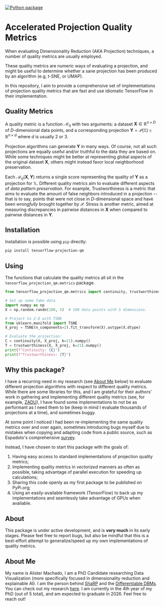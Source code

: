 [![Python package](https://github.com/amreis/tf-projection-qm/actions/workflows/python-package.yml/badge.svg)](https://github.com/amreis/tf-projection-qm/actions/workflows/python-package.yml)
# Accelerated Projection Quality Metrics

When evaluating Dimensionality Reduction (AKA Projection) techniques, a number of quality metrics
are usually employed.

These quality metrics are numeric ways of evaluating a projection, and might be useful to determine
whether a sane projection has been produced by an algorithm (e.g, t-SNE, or UMAP).

In this repository, I aim to provide a comprehensive set of implementations of projection
quality metrics that are fast and use idiomatic TensorFlow in their implementation.

## Quality Metrics

A quality metric is a function $\mathcal{M}_\eta$ with two arguments: a dataset $\mathbf{X} \in \mathbb{R}^{n\times D}$ of $D$-dimensional data points, and a corresponding projection $\mathbf{Y} = \mathcal{P}(\mathbb{X}) \in \mathbb{R}^{n\times d}$ where $d$ is usually 2 or 3.

Projection algorithms can generate $\mathbf{Y}$ in many ways. Of course, not all such projections are equally useful and/or truthful to the data they are based on. While some techniques might be better at representing global aspects of the original dataset $\mathbf{X}$, others might instead favor local neighborhood preservation.

Each $\mathcal{M}_\eta(\mathbf{X}, \mathbf{Y})$ returns a single score representing the quality of $\mathbf{Y}$ as a projection for $\mathbb{X}$. Different quality metrics aim to evaluate different aspects of _data pattern preservation_. For example, Trustworthiness is a metric that aims to evaluate the amount of false neighbors introduced in a projection -- that is to say, points that were not close in $D$-dimensional space and have been _wrongfully_ brought together by $\mathcal{P}$. Stress is another metric, aimed at measuring discrepancies in pairwise distances in $\mathbf{X}$ when compared to pairwise distances in $\mathbf{Y}$.

## Installation

Installation is possible using `pip` directly:

```bash
pip install tensorflow-projection-qm
```

## Using

The functions that calculate the quality metrics all sit in the `tensorflow_projection_qm.metrics` package.

```python
from tensorflow_projection_qm.metrics import continuity, trustworthiness

# Set up some fake data
import numpy as np
X = np.random.randn(100, 5)  # 100 data points with 5 dimensions.

# Project to 2-D with TSNE
from sklearn.manifold import TSNE
X_proj = TSNE(n_components=2).fit_transform(X).astype(X.dtype)

# Evaluate the projection:
C = continuity(X, X_proj, k=21).numpy()
T = trustworthiness(X, X_proj, k=21).numpy()
print(f"Continuity: {C}")
print(f"Trustworthiness: {T}")
```

## Why this package?

I have a recurring need in my research (see [About Me](#about-me) below) to evaluate different projection algorithms with respect to different quality metrics. While there are some libraries for this, and I am grateful for their authors' work in gathering and implementing different quality metrics (see, for example, [ZADU](https://github.com/hj-n/zadu)), I have found some implementations to not be as performant as I need them to be (keep in mind I evaluate thousands of projections at a time), and sometimes buggy.

At some point I noticed I had been re-implementing the same quality metrics over and over again, sometimes introducing bugs myself due to mistakes when copying and adapting code from a public source, such as Espadoto's comprehensive [survey](https://github.com/mespadoto/dlmp).

Instead, I have chosen to start this package with the goals of:

1. Having easy access to standard implementations of projection quality metrics;
2. Implementing quality metrics in _vectorized_ manners as often as possible, taking advantage of parallel execution for speeding up calculations;
3. Sharing this code openly as my first package to be published on PyPi.org;
4. Using an easily-available framework (TensorFlow) to back up my implementations and seamlessly take advantage of GPUs when available.

## About

This package is under active development, and is **very much** in its early stages. Please feel free to report bugs, but also be mindful that this is a best-effort attempt to generalize/speed up my own implementations of quality metrics.

## About Me

My name is Alister Machado, I am a PhD Candidate researching Data Visualization (more specifically focused in dimensionality reduction and explainable AI). I am the person behind [ShaRP](https://github.com/amreis/sharp) and the [Differentiable DBMs](https://github.com/amreis/differentiable-dbm). You can check out my research [here](https://scholar.google.com.br/citations?user=WVXX6mYAAAAJ&hl=en). I am currently in the 4th year of my PhD (out of 5 total), and am expected to graduate in 2026. Feel free to reach out!
